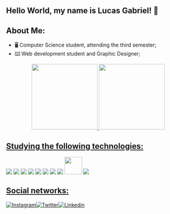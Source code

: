 ## Hello World, my name is Lucas Gabriel! 🖖 ##

## About Me: 

- 🖥️ Computer Science student, attending the third semester;
- ⌨️ Web development student and Graphic Designer;

<div align="center">
  <a href="https://github.com/LucasGabriel021">
  <img height="180em" src="https://github-readme-stats.vercel.app/api?username=LucasGabriel021&show_icons=true&theme=dark&include_all_commits=true&count_private=true"/>
  <img height="180em" src="https://github-readme-stats.vercel.app/api/top-langs/?username=LucasGabriel021&layout=compact&langs_count=7&theme=dark"/>
</div>

## Studying the following technologies: 

<div style="display: inline-block">
    <img src="https://img.icons8.com/color/48/000000/html-5--v1.png"/>
    <img src="https://img.icons8.com/color/48/000000/css3.png"/>
    <img src="https://img.icons8.com/color/48/000000/javascript--v1.png"/>
    <img src="https://img.icons8.com/color/48/FA5252/typescript.png"/>
    <img src="https://img.icons8.com/color/48/000000/c-programming.png"/>
    <img src="https://img.icons8.com/color/48/000000/bootstrap.png"/>
    <img src="https://img.icons8.com/external-tal-revivo-shadow-tal-revivo/48/000000/external-jquery-is-a-javascript-library-designed-to-simplify-html-logo-shadow-tal-revivo.png"/>
    <img src="https://img.icons8.com/fluency/48/000000/mysql-logo.png"/>
    <img src="https://cdn.icon-icons.com/icons2/2642/PNG/512/google_script_apps_logo_icon_159351.png" style="height:48px"/>
    <img src="https://img.icons8.com/color/48/000000/angularjs.png"/>
</div>

## Social networks: 

<div>
  
[![Instagram](https://img.shields.io/badge/Instagram-E4405F?style=for-the-badge&logo=instagram&logoColor=white)](https://www.instagram.com/sirluca_21/)[![Twitter](https://img.shields.io/badge/Twitter-1DA1F2?style=for-the-badge&logo=twitter&logoColor=white)](https://twitter.com/SirLucas21)[![Linkedin](https://img.shields.io/badge/LinkedIn-0077B5?style=for-the-badge&logo=linkedin&logoColor=white)](lucas-gomes-706475181)

</div>
